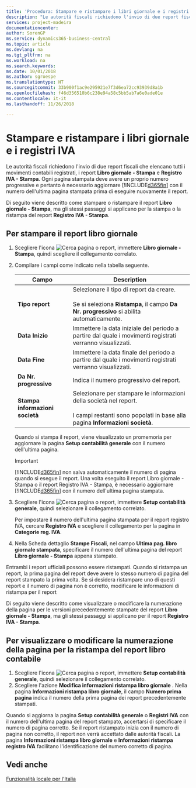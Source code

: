 ```yaml
---
title: 'Procedura: Stampare e ristampare i libri giornale e i registri IVA'
description: "Le autorità fiscali richiedono l'invio di due report fiscali che elencano tutti i movimenti contabili registrati, i report **Libro giornale - Stampa** e **Registro IVA - Stampa**."
services: project-madeira
documentationcenter: 
author: SorenGP
ms.service: dynamics365-business-central
ms.topic: article
ms.devlang: na
ms.tgt_pltfrm: na
ms.workload: na
ms.search.keywords: 
ms.date: 10/01/2018
ms.author: sgroespe
ms.translationtype: HT
ms.sourcegitcommit: 33b900f1ac9e295921e7f3d6ea72cc93939d8a1b
ms.openlocfilehash: f46d356510b6c238e94a58c5bb5ab7a6e0ade01e
ms.contentlocale: it-it
ms.lasthandoff: 11/26/2018

---
```

# <a name="print-and-reprint-gl-books-and-vat-registers"></a>Stampare e ristampare i libri giornale e i registri IVA
Le autorità fiscali richiedono l'invio di due report fiscali che elencano tutti i movimenti contabili registrati, i report **Libro giornale - Stampa** e **Registro IVA - Stampa**. Ogni pagina stampata deve avere un proprio numero progressive e pertanto è necessario aggiornare [!INCLUDE[d365fin](../../includes/d365fin_md.md)] con il numero dell'ultima pagina stampata prima di eseguire nuovamente il report.  

Di seguito viene descritto come stampare o ristampare il report **Libro giornale - Stampa**, ma gli stessi passaggi si applicano per la stampa o la ristampa del report **Registro IVA - Stampa**.  

## <a name="to-print-the-general-ledger-book-report"></a>Per stampare il report libro giornale  

1.  Scegliere l'icona ![Cerca pagina o report](../../media/ui-search/search_small.png "icona Cerca pagina o report"), immettere **Libro giornale - Stampa**, quindi scegliere il collegamento correlato.  
2.  Compilare i campi come indicato nella tabella seguente.  

    |Campo|Description|  
    |---------------------------------|---------------------------------------|  
    |**Tipo report**|Selezionare il tipo di report da creare.<br /><br /> Se si seleziona **Ristampa**, il campo **Da Nr. progressivo** si abilita automaticamente.|  
    |**Data Inizio**|Immettere la data iniziale del periodo a partire dal quale i movimenti registrati verranno visualizzati.|  
    |**Data Fine**|Immettere la data finale del periodo a partire dal quale i movimenti registrati verranno visualizzati.|  
    |**Da Nr. progressivo**|Indica il numero progressivo del report.|  
    |**Stampa informazioni società**|Selezionare per stampare le informazioni della società nel report.<br /><br /> I campi restanti sono popolati in base alla pagina **Informazioni società**.|  

    Quando si stampa il report, viene visualizzato un promemoria per aggiornare la pagina **Setup contabilità generale** con il numero dell'ultima pagina.  

    > [!IMPORTANT]  
    >  [!INCLUDE[d365fin](../../includes/d365fin_md.md)] non salva automaticamente il numero di pagina quando si esegue il report. Una volta eseguito il report Libro giornale - Stampa o il report Registro IVA - Stampa, è necessario aggiornare [!INCLUDE[d365fin](../../includes/d365fin_md.md)] con il numero dell'ultima pagina stampata.  

3.  Scegliere l'icona ![Cerca pagina o report](../../media/ui-search/search_small.png "Cerca pagina o report"), immettere **Setup contabilità generale**, quindi selezionare il collegamento correlato.  

    Per impostare il numero dell'ultima pagina stampata per il report registro IVA, cercare **Registro IVA** e scegliere il collegamento per la pagina in **Categorie reg. IVA**.  

4.  Nella Scheda dettaglio **Stampe Fiscali**, nel campo **Ultima pag. libro giornale stampata**, specificare il numero dell'ultima pagina del report **Libro giornale - Stampa** appena stampato.  

Entrambi i report ufficiali possono essere ristampati. Quando si ristampa un report, la prima pagina del report deve avere lo stesso numero di pagina del report stampato la prima volta. Se si desidera ristampare uno di questi report e il numero di pagina non è corretto, modificare le informazioni di ristampa per il report  

Di seguito viene descritto come visualizzare o modificare la numerazione della pagina per le versioni precedentemente stampate del report **Libro giornale - Stampa**, ma gli stessi passaggi si applicano per il report **Registro IVA - Stampa**.  

## <a name="to-view-or-change-page-numbering-for-reprinting-the-general-ledger-book-report"></a>Per visualizzare o modificare la numerazione della pagina per la ristampa del report libro contabile  

1.  Scegliere l'icona ![Cerca pagina o report](../../media/ui-search/search_small.png "Cerca pagina o report"), immettere **Setup contabilità generale**, quindi selezionare il collegamento correlato.  
2.  Scegliere l'azione **Modifica informazioni ristampa libro giornale** . Nella pagina **Informazioni ristampa libro giornale**, il campo **Numero prima pagina** indica il numero della prima pagina dei report precedentemente stampati.  

Quando si aggiorna la pagina **Setup contabilità generale** o **Registri IVA** con il numero dell'ultima pagina del report stampato, accertarsi di specificare il numero di pagina corretto. Se il report ristampato inizia con il numero di pagina non corretto, il report non verrà accettato dalle autorità fiscali. La pagina **Informazioni ristampa libro giornale** e **Informazioni ristampa registro IVA** facilitano l'identificazione del numero corretto di pagina.  

## <a name="see-also"></a>Vedi anche  
[Funzionalità locale per l'Italia](italy-local-functionality.md)

